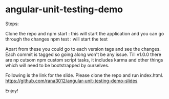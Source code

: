 # angular-unit-testing-demo

Steps: 

Clone the repo and
npm start : this will start the application and you can go through the changes
npm test : will start the test


Apart from these you could go to each version tags and see the changes. Each commit is tagged so going along won't be any issue. 
Till v1.0.0 there are np cutsom npm custom script tasks, it includes karma and other things which will need to be bootstrapped by ourselves.


Following is the link for the slide. Please clone the repo and run index.html.
https://github.com/rana3012/angular-unit-testing-demo-slides




Enjoy!
